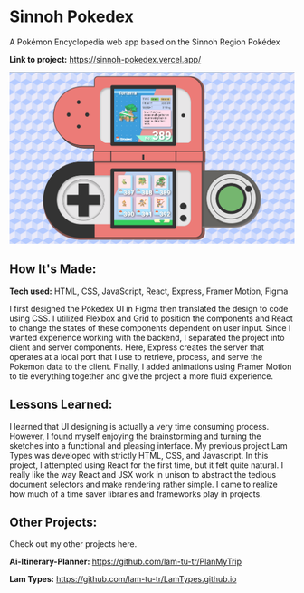 # Sinnoh Pokedex
A Pokémon Encyclopedia web app based on the Sinnoh Region Pokédex

**Link to project:** https://sinnoh-pokedex.vercel.app/

![Pic](/client/public/Pokedex.png)

## How It's Made:

**Tech used:** HTML, CSS, JavaScript, React, Express, Framer Motion, Figma

I first designed the Pokedex UI in Figma then translated the design to code using CSS. I utilized Flexbox and Grid to position the components and React to change the states of these components dependent on user input. Since I wanted experience working with the backend, I separated the project into client and server components. Here, Express creates the server that operates at a local port that I use to retrieve, process, and serve the Pokemon data to the client. Finally, I added animations using Framer Motion to tie everything together and give the project a more fluid experience.

## Lessons Learned:
I learned that UI designing is actually a very time consuming process. However, I found myself enjoying the brainstorming and turning the sketches into a functional and pleasing interface. 
My previous project Lam Types was developed with strictly HTML, CSS, and Javascript. In this project, I attempted using React for the first time, but it felt quite natural. I really like the way React and JSX work in unison to abstract the tedious document selectors and make rendering rather simple. I came to realize how much of a time saver libraries and frameworks play in projects.

## Other Projects:

Check out my other projects here.

**Ai-Itinerary-Planner:** https://github.com/lam-tu-tr/PlanMyTrip

**Lam Types:** https://github.com/lam-tu-tr/LamTypes.github.io

